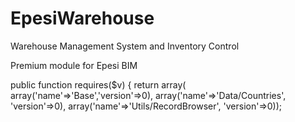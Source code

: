 # EpesiWarehouse

Warehouse Management System and Inventory Control

Premium module for Epesi BIM

public function requires($v) {
		return array(
			array('name'=>'Base','version'=>0),
			array('name'=>'Data/Countries', 'version'=>0),
			array('name'=>'Utils/RecordBrowser', 'version'=>0));
